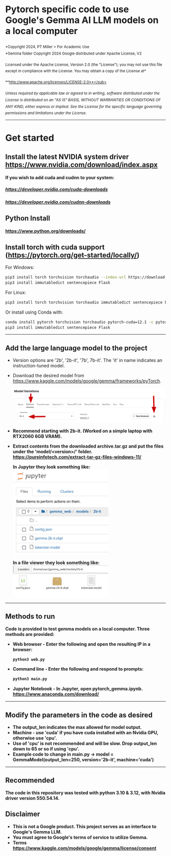 # Pytorch specific code to use Google's Gemma AI LLM models on a local computer  
  
<sub>*Copyright 2024, PT Miller > For Academic Use  
*Gemma folder Copyright 2024 Google distributed under Apache License, V2</sub> 

<sub>Licensed under the Apache License, Version 2.0 (the "License");
you may not use this file except in compliance with the License.
You may obtain a copy of the License at*</sub>

<sub>**http://www.apache.org/licenses/LICENSE-2.0**</sub>

<sub>*Unless required by applicable law or agreed to in writing, software
distributed under the License is distributed on an "AS IS" BASIS,
WITHOUT WARRANTIES OR CONDITIONS OF ANY KIND, either express or implied.
See the License for the specific language governing permissions and
limitations under the License.*</sub>
  
***
# Get started
## Install the latest NVIDIA system driver https://www.nvidia.com/download/index.aspx
#### If you wish to add cuda and cudnn to your system:
##### https://developer.nvidia.com/cuda-downloads
##### https://developer.nvidia.com/cudnn-downloads

## Python Install
#### https://www.python.org/downloads/  
  
## Install torch with cuda support (https://pytorch.org/get-started/locally/)
For Windows: 
   ```bash
   pip3 install torch torchvision torchaudio --index-url https://download.pytorch.org/whl/cu121
   pip3 install immutabledict sentencepiece Flask
   ```
  
For Linux: 
   ```bash
   pip3 install torch torchvision torchaudio immutabledict sentencepiece Flask
   ```
  
Or install using Conda with: 
   ```bash
   conda install pytorch torchvision torchaudio pytorch-cuda=12.1 -c pytorch -c nvidia
   pip3 install immutabledict sentencepiece Flask
   ```
  
*** 
## Add the large language model to the project
+ Version options are '2b', '2b-it', '7b', 7b-it'. The 'it' in name indicates an instruction-tuned model.   
+ Download the desired model from https://www.kaggle.com/models/google/gemma/frameworks/pyTorch.
  
  <img src="models/model_download.png" alt="file download" width="600">
  
+ <b>Recommend starting with 2b-it<b>. (Worked on a simple laptop with RTX2060 6GB VRAM).  
+ Extract contents from the downloaded archive.tar.gz and put the files under the 'model/\<version\>/' folder.  
  https://pureinfotech.com/extract-tar-gz-files-windows-11/

  In Jupyter they look something like:  
  <img src="models/2b_it_pic.png" alt="file view" width="300">  

  In a file viewer they look something like:  
  <img src="models/files.png" alt="file view" width="300">  
  
***
## Methods to run
Code is provided to test gemma models on a local computer. Three methods are provided:

+ Web browser - Enter the following and open the resulting IP in a browser:
   ```bash
   python3 web.py
   ```
+ Command line - Enter the following and respond to prompts:
   ```bash
   python3 main.py
   ```
+ Jupyter Notebook - In Jupyter, open pytorch_gemma.ipynb. https://www.anaconda.com/download/
  
   
*** 
## Modify the parameters in the code as desired
+ The output_len indicates the max allowed for model output. 
+ Machine - use 'cuda' if you have cuda installed with an Nvidia GPU, otherwise use 'cpu'.
+ Use of 'cpu' is not recommended and will be slow. Drop output_len down to 65 or so if using 'cpu'.
+ Example code to change in main.py -> model = GemmaModel(output_len=250, version='2b-it', machine='cuda')
  
***
## Recommended
The code in this repository was tested with python 3.10 & 3.12, with Nvidia driver version 550.54.14.

## Disclaimer
+ This is not a Google product. This project serves as an interface to Google's Gemma LLM.  
+ You must agree to Google's terms of service to utilize Gemma.  
+ Terms https://www.kaggle.com/models/google/gemma/license/consent  
  
  

